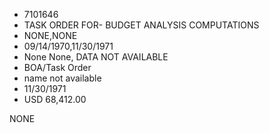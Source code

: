 * 7101646
* TASK ORDER FOR- BUDGET ANALYSIS COMPUTATIONS
* NONE,NONE
* 09/14/1970,11/30/1971
* None None, DATA NOT AVAILABLE
* BOA/Task Order
* name not available
* 11/30/1971
* USD 68,412.00

NONE